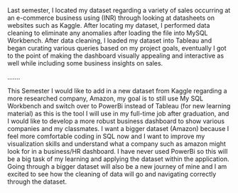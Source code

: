 Last semester, I located my dataset regarding a variety of sales occurring at an e-commerce business using (INR) through looking at datasheets on websites such as Kaggle. After locating my dataset, I performed data cleaning to eliminate any anomalies after loading the file into MySQL Workbench. After data cleaning, I loaded my dataset into Tableau and began curating various queries based on my project goals, eventually I got to the point of making the dashboard visually appealing and interactive as well while including some business insights on sales. 

.......

This Semester I would like to add in a new dataset from Kaggle regarding a more researched company, Amazon, my goal is to still use My SQL Workbench and switch over to PowerBi instead of Tableau (for new learning material) as this is the tool I will use in my full-time job after graduation, and I would like to develop a more robust business dashboard to show various companies and my classmates. I want a bigger dataset (Amazon) because I feel more comfortable coding in SQL now and I want to improve my visualization skills and understand what a company such as amazon might look for in a business/HR dashboard. I have never used PowerBi so this will be a big task of my learning and applying the dataset within the application. Going through a bigger dataset will also be a new journey of mine and I am excited to see how the cleaning of data will go and navigating correctly through the dataset. 



